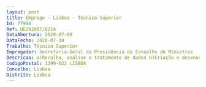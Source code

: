 ```yaml
--- 
layout: post
title: Emprego - Lisboa - Técnico Superior
Id: 77994
Ref: OE202007/0214
DataAbertura: 2020-07-09
DataFecho: 2020-07-30
Trabalho: Técnico Superior
Empregador: Secretaria-Geral da Presidência de Conselho de Ministros
Descricao: a)Recolha, análise e tratamento de dados b)Criação e desenvolvimento de dashboards c)	Realização de informações e relatórios de apoio à gestão  d)Monitorização da atividade operacional e de investimento da organização  e)Apoio à realização de estudos de benchmarking no âmbito do desenvolvimento organizacional.
CodigoPostal: 1399-022 LISBOA
Concelho: Lisboa
Distrito: Lisboa
--- 
```

